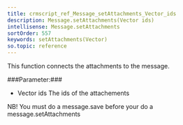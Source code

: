 ```yaml
---
title: crmscript_ref_Message_setAttachments_Vector_ids
description: Message.setAttachments(Vector ids)
intellisense: Message.setAttachments
sortOrder: 557
keywords: setAttachments(Vector)
so.topic: reference
---
```



This function connects the attachments to the message.




###Parameter:###


 - Vector ids The ids of the attachements


NB! You must do a message.save before your do a message.setAttachments


